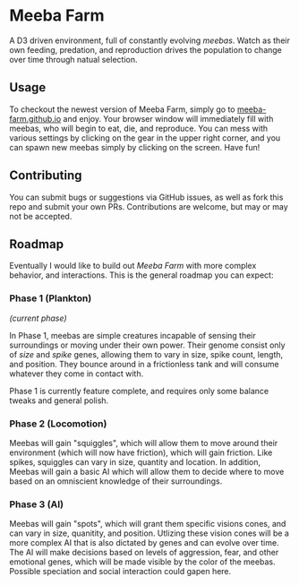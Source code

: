 # Meeba Farm
A D3 driven environment, full of constantly evolving _meebas_. Watch as their own feeding, predation, and reproduction drives the population to change over time through natual selection.

## Usage
To checkout the newest version of Meeba Farm, simply go to [meeba-farm.github.io](http://meeba-farm.github.io/meeba-farm/) and enjoy. Your browser window will immediately fill with meebas, who will begin to eat, die, and reproduce. You can mess with various settings by clicking on the gear in the upper right corner, and you can spawn new meebas simply by clicking on the screen. Have fun!

## Contributing
You can submit bugs or suggestions via GitHub issues, as well as fork this repo and submit your own PRs. Contributions are welcome, but may or may not be accepted.

## Roadmap
Eventually I would like to build out _Meeba Farm_ with more complex behavior, and interactions. This is the general roadmap you can expect:

### Phase 1 (Plankton)
_(current phase)_

In Phase 1, meebas are simple creatures incapable of sensing their surroundings or moving under their own power. Their genome consist only of _size_ and _spike_ genes, allowing them to vary in size, spike count, length, and position. They bounce around in a frictionless tank and will consume whatever they come in contact with.

Phase 1 is currently feature complete, and requires only some balance tweaks and general polish.

### Phase 2 (Locomotion)
Meebas will gain "squiggles", which will allow them to move around their environment (which will now have friction), which will gain friction. Like spikes, squiggles can vary in size, quantity and location. In addition, Meebas will gain a basic AI which will allow them to decide where to move based on an omniscient knowledge of their surroundings.

### Phase 3 (AI)
Meebas will gain "spots", which will grant them specific visions cones, and can vary in size, quanitity, and position. Utlizing these vision cones will be a more complex AI that is also dictated by genes and can evolve over time. The AI will make decisions based on levels of aggression, fear, and other emotional genes, which will be made visible by the color of the meebas. Possible speciation and social interaction could gapen here.
